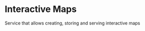 Interactive Maps
================

Service that allows creating, storing and serving interactive maps
